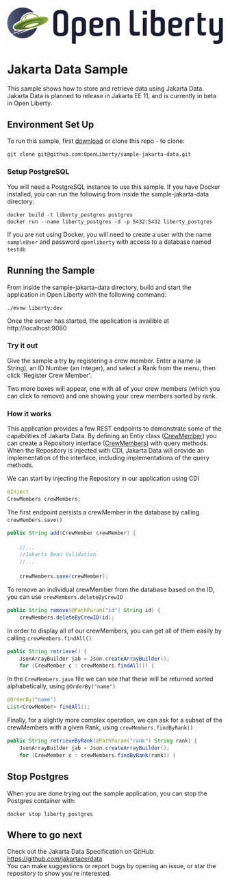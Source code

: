 ![](https://github.com/OpenLiberty/open-liberty/blob/master/logos/logo_horizontal_light_navy.png)

# Jakarta Data Sample
This sample shows how to store and retrieve data using Jakarta Data. Jakarta Data is planned to release in Jakarta EE 11, and is currently in beta in Open Liberty.

## Environment Set Up
To run this sample, first [download](https://github.com/OpenLiberty/sample-jakarta-data/archive/main.zip) or clone this repo - to clone:
```
git clone git@github.com:OpenLiberty/sample-jakarta-data.git
```

### Setup PostgreSQL
You will need a PostgreSQL instance to use this sample. If you have Docker installed, you can run the following from inside the sample-jakarta-data directory:

```
docker build -t liberty_postgres postgres
docker run --name liberty_postgres -d -p 5432:5432 liberty_postgres
```
If you are not using Docker, you will need to create a user with the name `sampleUser` and password `openliberty` with access to a database named `testdb`

## Running the Sample
From inside the sample-jakarta-data directory, build and start the application in Open Liberty with the following command:
```
./mvnw liberty:dev
```

Once the server has started, the application is availible at http://localhost:9080

### Try it out
Give the sample a try by registering a crew member. Enter a name (a String), an ID Number (an Integer), and select a Rank from the menu, then click 'Register Crew Member'.

Two more boxes will appear, one with all of your crew members (which you can click to remove) and one showing your crew members sorted by rank.

### How it works
This application provides a few REST endpoints to demonstrate some of the capabilities of Jakarta Data. By defining an Entiy class ([CrewMember](src/main/java/io/openliberty/sample/application/CrewMember.java)) you can create a Repository interface ([CrewMembers](src/main/java/io/openliberty/sample/application/CrewMembers.java)) with query methods. When the Repository is injected with CDI, Jakarta Data will provide an implementation of the interface, including implementations of the query methods.

We can start by injecting the Repository in our application using CDI
```java
@Inject
CrewMembers crewMembers;
```


The first endpoint persists a crewMember in the database by calling `crewMembers.save()`

```java
public String add(CrewMember crewMember) {
    
    //...
    //Jakarta Bean Validation
    //...

    crewMembers.save(crewMember);
```

To remove an individual crewMember from the database based on the ID, you can use `crewMembers.deleteByCrewID`
```java
public String remove(@PathParam("id") String id) {
    crewMembers.deleteByCrewID(id);
```

In order to display all of our crewMembers, you can get all of them easily by calling `crewMembers.findAll()`
```java
public String retrieve() {
    JsonArrayBuilder jab = Json.createArrayBuilder();
    for (CrewMember c : crewMembers.findAll()) {	
```
In the `CrewMembers.java` file we can see that these will be returned sorted alphabetically, using `@OrderBy("name")`
```java
@OrderBy("name")
List<CrewMember> findAll();
```

Finally, for a slightly more complex operation, we can ask for a subset of the crewMembers with a given Rank, using `crewMembers.findByRank()`
```java
public String retrieveByRank(@PathParam("rank") String rank) {
    JsonArrayBuilder jab = Json.createArrayBuilder();
    for (CrewMember c : crewMembers.findByRank(rank)) {	
```

## Stop Postgres
When you are done trying out the sample application, you can stop the Postgres container with:
```
docker stop liberty_postgres
```

## Where to go next

Check out the Jakarta Data Specification on GitHub: https://github.com/jakartaee/data  
You can make suggestions or report bugs by opening an issue, or star the repository to show you're interested.